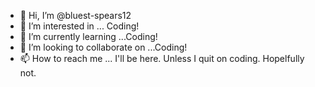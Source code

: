 - 👋 Hi, I’m @bluest-spears12
- 👀 I’m interested in ... Coding!
- 🌱 I’m currently learning ...Coding!
- 💞️ I’m looking to collaborate on ...Coding!
- 📫 How to reach me ... I'll be here. Unless I quit on coding. Hopelfully not.

<!---
bluest-spears12/bluest-spears12 is a ✨ special ✨ repository because its `README.md` (this file) appears on your GitHub profile.
You can click the Preview link to take a look at your changes.
--->

